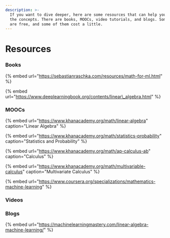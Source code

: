 ```yaml
---
description: >-
  If you want to dive deeper, here are some resources that can help you master
  the concepts. There are books, MOOCs, video tutorials, and blogs. Some of them
  are free, and some of them cost a little.
---
```


# Resources

### Books

{% embed url="https://sebastianraschka.com/resources/math-for-ml.html" %}

{% embed url="https://www.deeplearningbook.org/contents/linear\_algebra.html" %}

### MOOCs

{% embed url="https://www.khanacademy.org/math/linear-algebra" caption="Linear Algebra" %}

{% embed url="https://www.khanacademy.org/math/statistics-probability" caption="Statistics and Probability" %}

{% embed url="https://www.khanacademy.org/math/ap-calculus-ab" caption="Calculus" %}

{% embed url="https://www.khanacademy.org/math/multivariable-calculus" caption="Multivariate Calculus" %}

{% embed url="https://www.coursera.org/specializations/mathematics-machine-learning" %}



### Videos

### Blogs

{% embed url="https://machinelearningmastery.com/linear-algebra-machine-learning/" %}





